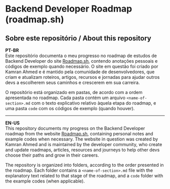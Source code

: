 # Backend Developer Roadmap (roadmap.sh)


## Sobre este repositório / About this repository

**PT-BR**   
Este repositório documenta o meu progresso no roadmap de estudos de Backend Developer do site [Roadmap.sh](https://roadmap.sh/backend), contendo anotações pessoais e códigos de exemplo quando necessário. O site em questão foi criado por Kamran Ahmed e é mantido pela comunidade de desenvolvedores, que criam e atualizam roteiros, artigos, recursos e jornadas para ajudar outros devs a escolherem seus caminhos e crescerem em sua carreira.

O repositório está organizado em pastas, de acordo com a ordem apresentada no roadmap. Cada pasta contém um arquivo `<name-of-section>.md` com o texto explicativo relativo àquela etapa do roadmap, e uma pasta `code` com os códigos de exemplo (quando houver).
***

**EN-US**  
This repository documents my progress on the Backend Developer roadmap from the website [Roadmap.sh](https://roadmap.sh/backend), containing personal notes and example codes when necessary. The website in question was created by Kamran Ahmed and is maintained by the developer community, who create and update roadmaps, articles, resources and journeys to help other devs choose their paths and grow in their careers.

The repository is organized into folders, according to the order presented in the roadmap. Each folder contains a `<name-of-section>.md` file with the explanatory text related to that stage of the roadmap, and a `code` folder with the example codes (when applicable).